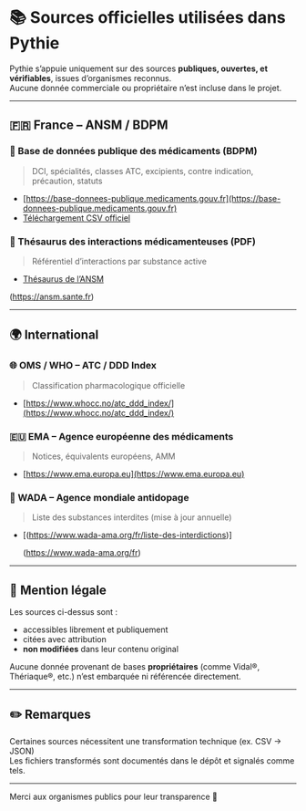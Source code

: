 # 📚 Sources officielles utilisées dans Pythie

Pythie s’appuie uniquement sur des sources **publiques, ouvertes, et vérifiables**, issues d’organismes reconnus.  
Aucune donnée commerciale ou propriétaire n’est incluse dans le projet.

---

## 🇫🇷 France – ANSM / BDPM

### 🔗 Base de données publique des médicaments (BDPM)
> DCI, spécialités, classes ATC, excipients, contre indication, précaution, statuts

- [https://base-donnees-publique.medicaments.gouv.fr](https://base-donnees-publique.medicaments.gouv.fr)
- [Téléchargement CSV officiel](https://base-donnees-publique.medicaments.gouv.fr/telechargement.php)

### 🔗 Thésaurus des interactions médicamenteuses (PDF)
> Référentiel d’interactions par substance active

- [Thésaurus de l’ANSM](https://ansm.sante.fr/documents/reference/thesaurus-des-interactions-medicamenteuses-1)
  
(https://ansm.sante.fr)

  

---

## 🌍 International

### 🌐 OMS / WHO – ATC / DDD Index
> Classification pharmacologique officielle

- [https://www.whocc.no/atc_ddd_index/](https://www.whocc.no/atc_ddd_index/)

### 🇪🇺 EMA – Agence européenne des médicaments
> Notices, équivalents européens, AMM

- [https://www.ema.europa.eu](https://www.ema.europa.eu)

### 🧪 WADA – Agence mondiale antidopage
> Liste des substances interdites (mise à jour annuelle)

- [(https://www.wada-ama.org/fr/liste-des-interdictions)]
  
   (https://www.wada-ama.org/fr)

---

## 📌 Mention légale

Les sources ci-dessus sont :
- accessibles librement et publiquement
- citées avec attribution
- **non modifiées** dans leur contenu original

Aucune donnée provenant de bases **propriétaires** (comme Vidal®, Thériaque®, etc.) n’est embarquée ni référencée directement.

---

## ✏️ Remarques

Certaines sources nécessitent une transformation technique (ex. CSV → JSON)  
Les fichiers transformés sont documentés dans le dépôt et signalés comme tels.

---

Merci aux organismes publics pour leur transparence 🙏

